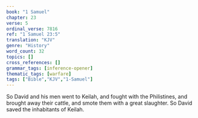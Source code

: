 ```yaml
---
book: "1 Samuel"
chapter: 23
verse: 5
ordinal_verse: 7816
ref: "1 Samuel 23:5"
translation: "KJV"
genre: "History"
word_count: 32
topics: []
cross_references: []
grammar_tags: [inference-opener]
thematic_tags: [warfare]
tags: ["Bible","KJV","1-Samuel"]
---
```

So David and his men went to Keilah, and fought with the Philistines, and brought away their cattle, and smote them with a great slaughter. So David saved the inhabitants of Keilah.
